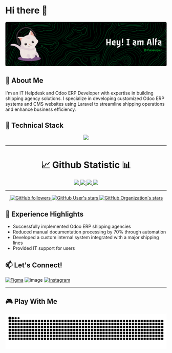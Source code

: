 # Hi there 👋

![Alfa](img/github-header-banner.png)

## 🚀 About Me
I'm an IT Helpdesk and Odoo ERP Developer with expertise in building shipping agency solutions. I specialize in developing customized Odoo ERP systems and CMS websites using Laravel to streamline shipping operations and enhance business efficiency.

## 🔧 Technical Stack

<p align="center">
  <a href="https://skillicons.dev">
    <img src="https://skillicons.dev/icons?i=git,vscode,docker,python,kotlin,androidstudio,css,js,postgresql,ubuntu,php,bootstrap,linux,laravel,mysql" />
  </a>
</p>

---

<h1 align="center">📈 Github Statistic 📊</h1>
<p align="center">
  <a href="https://github.com/aalfatah">
    <img width="54%" src="https://github-readme-stats-eight-theta.vercel.app/api?username=aalfatah&show_icons=true&theme=gotham&include_all_commits=true&count_private=true"/>
    <img width="45.1%" src="https://github-readme-stats-eight-theta.vercel.app/api/top-langs/?username=aalfatah&layout=compact&langs_count=10&theme=gotham"/>
    <img width="55%" src="https://github-readme-streak-stats.herokuapp.com/?user=aalfatah&theme=gotham"/>
    <img width="44.1%" src="https://github-profile-trophy.vercel.app/?username=aalfatah&theme=monokai&column=4&margin-w=10&margin-h=10"/>
  </a>
</p>

---
<p align="center">
  <a href="https://github.com/aalfatah/" target="_blank">
    <img src="https://komarev.com/ghpvc/?username=aalfatah&label=Profile%20views&style=flat-square" alt=""/>
    <img src="https://img.shields.io/github/followers/aalfatah?style=social" alt="GitHub followers"/>
    <img src="https://img.shields.io/github/stars/aalfatah?affiliations=OWNER%2CCOLLABORATOR&label=User+stars&style=social" alt="GitHub User's stars"/>
    <img src="https://img.shields.io/github/stars/aalfatah?label=Organization+stars&style=social" alt="GitHub Organization's stars"/>
  </a> 
</p>

## 💼 Experience Highlights
- Successfully implemented Odoo ERP shipping agencies
- Reduced manual documentation processing by 70% through automation
- Developed a custom internal system integrated with a major shipping lines
- Provided IT support for users

## 📫 Let's Connect!
[![Figma](https://img.shields.io/badge/Figma-F24E1E?style=for-the-badge&logo=figma&logoColor=white)](https://figma.com/@aalfa) ![image](https://img.shields.io/badge/LinkedIn-0077B5?style=for-the-badge&logo=linkedin&logoColor=white) [![Instagram](https://img.shields.io/badge/Instagram-E4405F?style=for-the-badge&logo=instagram&logoColor=white)](https://instagram.com/aalfatah__)

---
## 🎮 Play With Me
<img src="https://raw.githubusercontent.com/aalfatah/aalfatah/output/snake.svg" alt="Snake animation" />

###

<!-- <div align="center">

### 🏆 Badges ✅
<img src="https://img.shields.io/badge/Odoo-Competent-orange?logo=odoo">
<img src="https://img.shields.io/badge/IT-Helpdesk%20Support-blue?logo=python">
<img src="https://img.shields.io/badge/Shipping-Agency%20Solutions-green?logo=boat">

</div> -->
